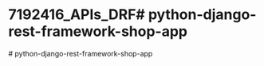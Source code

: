 # 7192416_APIs_DRF#   p y t h o n - d j a n g o - r e s t - f r a m e w o r k - s h o p - a p p  
 #   p y t h o n - d j a n g o - r e s t - f r a m e w o r k - s h o p - a p p  
 